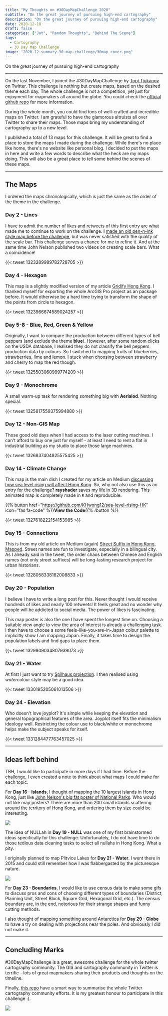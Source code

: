 ```yaml
---
title: "My Thoughts on #30DayMapChallenge 2020"
subtitle: "On the great journey of pursuing high-end cartography"
description: "On the great journey of pursuing high-end cartography"
date: 2020-12-18
draft: false
categories: ["Jot", "Random Thoughts", "Behind The Scene"]
tags:
  - Cartography
  - 30 Day Map Challenge
image: "2020-12-summary-30-map-challenge/30map_cover.png"
---
```


On the great journey of pursuing high-end cartography

<!--more-->

---

On the last November, I joined the #30DayMapChallenge by [Topi Tjukanov](https://twitter.com/tjukanov) on Twitter. This challenge is nothing but create maps, based on the desired theme each day. The whole challenge is not a competition, yet just for enjoyment for mapmakers all around the globe. You could check the [official github repo](https://github.com/tjukanovt/30DayMapChallenge) for more information.

During the whole month, you could find tons of well-crafted and incredible maps on Twitter. I am grateful to have the glamorous altruists all over Twitter to share their maps. Those maps bring my understanding of cartography up to a new level.

I published a total of 13 maps for this challenge. It will be great to find a place to store the maps I made during the challenge. While there's no place like home, there's no website like personal blog. I decided to put the maps in here and write a few words to describe what the heck are my maps doing. This will also be a great place to tell some behind the scenes of these maps.

---

## The Maps

I ordered the maps chronologically, which is just the same as the order of the theme in the challenge.

### Day 2 - Lines

I have to admit the number of likes and retweets of this first entry are what made me to continue to work on the challenge. I [made an old pen-n-ink style map before the challenge](https://medium.com/@khwongk12/how-to-make-a-stale-map-in-arcgis-pro-from-stratch-5ba52adbdff?sk=ddae17435b0fa72615feec4a3a0f03b4), but was never satisfied with the quality of the scale bar. This challenge serves a chance for me to refine it. And at the same time John Nelson published two videos on creating scale bars. What a coincidence!

{{< tweet 1323289989782728705 >}}

### Day 4 - Hexagon

This map is a slightly modified version of my article [Gridify Hong Kong](https://medium.com/@khwongk12/gridify-hong-kong-a93533cb04f9?sk=482f00499c61e6bec0227a2cf28e9698). I thanked myself for exporting the whole ArcGIS Pro project as an package before. It would otherwise be a hard time trying to transform the shape of the points from circle to hexagon.

{{< tweet 1323966674589024257 >}}

### Day 5-8 - Blue, Red, Green & Yellow

Originally, I want to compare the production between different types of bell peppers (and exclude the theme **blue**). However, after some random clicks on the USDA database, I realised they do not classify the bell peppers production data by colours. So I switched to mapping fruits of blueberries, strawberries, lime and lemon. I stuck when choosing between strawberry and cherry to map the red though.

{{< tweet 1325503060999774209 >}}

### Day 9 - Monochrome

A small warm-up task for rendering something big with **Aerialod**. Nothing special.

{{< tweet 1325817559375994880 >}}

### Day 12 - Non-GIS Map

Those good old days when I had access to the laser cutting machines. I can't afford to buy one just for myself - at least I need to rent a flat in industrial building as my studio to place those large machines.

{{< tweet 1326837404825575425 >}}

### Day 14 - Climate Change

This map is the main dish I created for my article on Medium [discussing how sea level rising will affect Hong Kong](https://medium.com/@khwongk12/submerging-the-metropolis-ec6dda7d4af8?sk=e9425207add90fd09aec47e0d3ee9b83). So, why not also use this as an entry for the challenge? **rayshader** saves my life in 3D rendering. This animated map is completely made in `R` and reproducible.

{{% button href="https://github.com/KHwong12/sea-level-rising-HK" icon="fas fa-code" %}}**View the Code**{{% /button %}}

{{< tweet 1327618222154153985 >}}

### Day 15 - Connections

This is from my old article on Medium (again) [Street Suffix in Hong Kong, Mapped](https://medium.com/@khwongk12/street-suffixes-in-hong-kong-b855feba627b?source=friends_link&sk=2496c2d0126bd623ad6ee8fd8c68848b). Street names are fun to investigate, especially in a bilingual city. As I already said in the tweet, the order chaos between Chinese and English names (not only street suffixes) will be long-lasting research project for urban historians.

{{< tweet 1328058338182008833 >}}

### Day 20 - Population

I believe I have to write a long post for this. Never thought I would receive hundreds of likes and nearly 100 retweets! It feels great and no wonder why people will be addicted to social media. The power of likes is fascinating.

This map poster is also the one I have spent the longest time on. Choosing a suitable view angle to view the area of interest is already a challenging task. I then have to choose a some feels-like-you-are-in-Japan colour palette to implicitly show I am mapping Japan. Finally, it takes time to design the population labels and find gaps to place them.

{{< tweet 1329809034807939073 >}}

### Day 21 - Water

At first I just want to try [Spilhaus projection](https://storymaps.arcgis.com/stories/756bcae18d304a1eac140f19f4d5cb3d). I then realised using *water*colour style may be a good idea.

{{< tweet 1330195205061013506 >}}

### Day 24 - Elevation

Who doesn't love joyplot? It's simple while keeping the elevation and general topographical features of the area. Joyplot itself fits the minimalism ideology well. Restricting the colour use to black/white or monochrome helps make the subject speaks for itself.

{{< tweet 1331284477763457025 >}}

---

## Ideas left behind

TBH, I would like to participate in more days if I had time. Before the challenge, I even created a note to think about what maps I could make for each topic.

For **Day 16 - Islands**, I thought of mapping the 10 largest islands in Hong Kong, just like [John Nelson's big fat poster of National Parks](https://www.esri.com/arcgis-blog/products/arcgis-pro/mapping/top-10-most-visited-us-national-parks-imhof-style/). Who would not like map posters? There are more than 200 small islands scattering around the territory of Hong Kong, and ordering them by size could be interesting.

![](https://www.esri.com/arcgis-blog/wp-content/uploads/2018/11/NationalParks_med.jpg)

The idea of NULLah in **Day 19 - NULL** was one of my first brainstormed ideas specifically for this challenge. Unfortunately, I do not have time to do those tedious data cleaning tasks to select all nullahs in Hong Kong. What a pity.

I originally planned to map Plitvice Lakes for **Day 21 - Water**. I went there in 2015 and could still remember how I was flabbergasted by the picturesque nature.

![](https://res.klook.com/image/upload/c_fill,w_960,h_460,f_auto/w_80,x_15,y_15,g_south_west,l_klook_water/activities/bz2ppsavzgmzv13xe1cn.webp)

For **Day 23 - Boundaries**, I would like to use census data to make some gifs to discuss pros and cons of choosing different types of boundaries (District, Planning Unit, Street Block, Square Grid, Hexagonal Grid, etc.). The census boundary are, in the end, notorious for their strange shapes and funny cutting methods.

I also thought of mapping something around Antarctica for **Day 29 - Globe** to have a try on dealing with projections near the poles. And obviously I did not make it.

---

## Concluding Marks

#30DayMapChallenge is a great, awesome challenge for the whole twitter cartography community. The GIS and cartography community in Twitter is terrific - lots of great mapmakers sharing their products and thoughts on the timeline.

Finally, [this repo](https://github.com/hn303/30DayMapChallenge-Bot) have a smart way to summarise the whole Twitter cartography community efforts. It is my greatest honour to participate in this challenge :).

![](https://github.com/hn303/30DayMapChallenge-Bot/blob/master/mapwall_white_64.jpg?raw=true)
